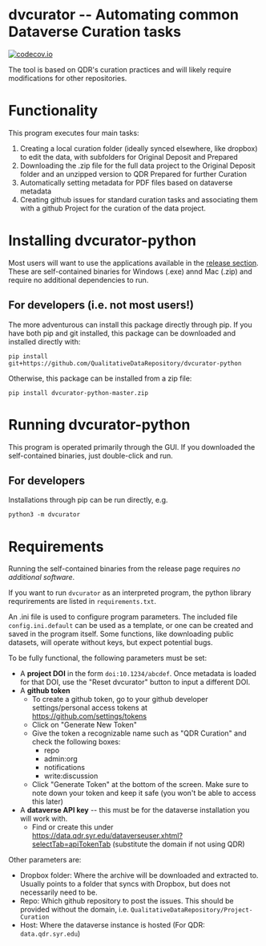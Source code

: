 # dvcurator -- Automating common Dataverse Curation tasks
[![codecov.io](https://codecov.io/gh/QualitativeDataRepository/dvcurator-python/branch/master/graphs/badge.svg?branch=master)](https://app.codecov.io/gh/QualitativeDataRepository/dvcurator-python)

The tool is based on QDR's curation practices and will likely require modifications for other repositories.

# Functionality

This program executes four main tasks:

1. Creating a local curation folder (ideally synced elsewhere, like dropbox) to edit the data, with subfolders for Original Deposit and Prepared 
2. Downloading the .zip file for the full data project to the Original Deposit folder and an unzipped version to QDR Prepared for further Curation
3. Automatically setting metadata for PDF files based on dataverse metadata
4. Creating github issues for standard curation tasks and associating them with a github Project for the curation of the data project.

# Installing dvcurator-python

Most users will want to use the applications available in the [release section](https://github.com/QualitativeDataRepository/dvcurator-python//releases/). These are self-contained binaries for Windows (.exe) annd Mac (.zip) and require no additional dependencies to run.

## For developers (i.e. not most users!)

The more adventurous can install this package directly through pip. If you have both pip and git installed, this package can be downloaded and installed directly with:

`pip install git+https://github.com/QualitativeDataRepository/dvcurator-python`

Otherwise, this package can be installed from a zip file:

`pip install dvcurator-python-master.zip`


# Running dvcurator-python

This program is operated primarily through the GUI. If you downloaded the self-contained binaries, just double-click and run.

## For developers

Installations through pip can be run directly, e.g.

`python3 -m dvcurator`

# Requirements

Running the self-contained binaries from the release page requires *no additional software*.

If you want to run `dvcurator` as an interpreted program, the python library requrirements are listed in `requirements.txt`.

An .ini file is used to configure program parameters. The included file `config.ini.default` can be used as a template, or one can be created and saved in the program itself. Some functions, like downloading public datasets, will operate without keys, but expect potential bugs.

To be fully functional, the following parameters must be set:
* A **project DOI** in the form `doi:10.1234/abcdef`. Once metadata is loaded for that DOI, use the "Reset dvcurator" button to input a different DOI.  
* A **github token**
  * To create a github token, go to your github developer settings/personal access tokens at https://github.com/settings/tokens
  * Click on "Generate New Token"
  * Give the token a recognizable name such as "QDR Curation" and check the following boxes:
    * repo
    * admin:org 
    * notifications
    * write:discussion
  * Click "Generate Token" at the bottom of the screen. Make sure to note down your token and keep it safe (you won't be able to access this later)
* A **dataverse API key** -- this must be for the dataverse installation you will work with.
  * Find or create this under https://data.qdr.syr.edu/dataverseuser.xhtml?selectTab=apiTokenTab (substitute the domain if not using QDR)

Other parameters are:
- Dropbox folder: Where the archive will be downloaded and extracted to. Usually points to a folder that syncs with Dropbox, but does not necessarily need to be.
- Repo: Which github repository to post the issues. This should be provided without the domain, i.e. `QualitativeDataRepository/Project-Curation`
- Host: Where the dataverse instance is hosted (For QDR: `data.qdr.syr.edu`)
